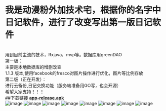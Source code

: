 # 我是动漫粉外加技术宅，根据你的名字中日记软件，进行了改变写出第一版日记软件
</br>用到目前主流的技术，Rxjava，mvp等。数据库用greenDAO
</br>第一版：
      </br>     主要是本地数据库的增删改查
      </br>   1.1.3 版本,使用facebook的fresco对图片操作进行优化，图片等比例存放
</br>第二版（正在开发）：
      </br>     进行云备份,日记交换功能（服务端准备用GO写，也会开源）
   </br>希望大家支持！！！
</br>
##下载链接  <a href="https://github.com/quiet-wuxiao/YourDay/blob/master/app/app-release.apk?raw=true"><strong>app-release.apk</strong></a>
</br>
![image](https://github.com/quiet-wuxiao/YourDay/blob/master/preview/YouDay_1.jpg)
![image](https://github.com/quiet-wuxiao/YourDay/blob/master/preview/YouDay_2.jpg)
![image](https://github.com/quiet-wuxiao/YourDay/blob/master/preview/YouDay_3.jpg)
![image](https://github.com/quiet-wuxiao/YourDay/blob/master/preview/YouDay_4.jpg)
![image](https://github.com/quiet-wuxiao/YourDay/blob/master/preview/YouDay_5.jpg)
![image](https://github.com/quiet-wuxiao/YourDay/blob/master/preview/YouDay_6.jpg)
![image](https://github.com/quiet-wuxiao/YourDay/blob/master/preview/YouDay_7.jpg)
![image](https://github.com/quiet-wuxiao/YourDay/blob/master/preview/YouDay_8.jpg)
